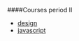 ####Courses period II

* [design](https://dbwebb.se/kurser/design)
* [javascript](https://dbwebb.se/kurser/javascript)
